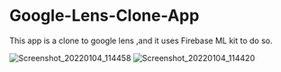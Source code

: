 # Google-Lens-Clone-App
This app is a clone to google lens ,and it uses Firebase ML kit to do so.

![Screenshot_20220104_114458](https://user-images.githubusercontent.com/66413953/148018080-9a7195d6-880d-4bac-a469-85f356c1b0b3.jpg)
![Screenshot_20220104_114420](https://user-images.githubusercontent.com/66413953/148018086-23d62854-965b-481b-89e1-d76ac3750ee6.jpg)
